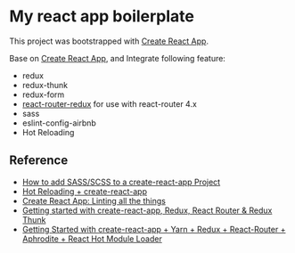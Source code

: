 # My react app boilerplate

This project was bootstrapped with [Create React App](https://github.com/facebookincubator/create-react-app).

Base on [Create React App](https://github.com/facebookincubator/create-react-app), and Integrate following feature:
 * redux
 * redux-thunk
 * redux-form
 * [react-router-redux](https://github.com/ReactTraining/react-router/tree/master/packages/react-router-redux) for use with react-router 4.x
 * sass
 * eslint-config-airbnb
 * Hot Reloading

## Reference

 * [How to add SASS/SCSS to a create-react-app Project](https://medium.com/front-end-hacking/how-to-add-sass-or-scss-to-create-react-app-c303dae4b5bc)
 * [Hot Reloading + create-react-app](https://medium.com/superhighfives/hot-reloading-create-react-app-73297a00dcad)
 * [Create React App: Linting all the things](https://groundberry.github.io/development/2017/06/11/create-react-app-linting-all-the-things.html) 
 * [Getting started with create-react-app, Redux, React Router & Redux Thunk](https://medium.com/@notrab/getting-started-with-create-react-app-redux-react-router-redux-thunk-d6a19259f71f) 
 * [Getting Started with create-react-app + Yarn + Redux + React-Router + Aphrodite + React Hot Module Loader](https://blog.patricklu.net/getting-started-with-create-react-app-yarn-redux-react-router-aphrodite-react-hot-module-8c1f46d5ae93) 
